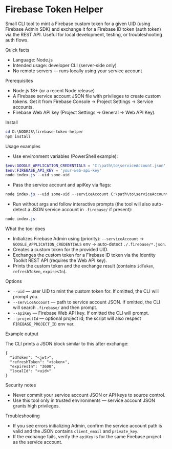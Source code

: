 # Firebase Token Helper

Small CLI tool to mint a Firebase custom token for a given UID (using Firebase Admin SDK) and exchange it for a Firebase ID token (auth token) via the REST API. Useful for local development, testing, or troubleshooting auth flows.

Quick facts
- Language: Node.js
- Intended usage: developer CLI (server-side only)
- No remote servers — runs locally using your service account

Prerequisites
- Node.js 18+ (or a recent Node release)
- A Firebase service account JSON file with privileges to create custom tokens. Get it from Firebase Console -> Project Settings -> Service accounts.
- Firebase Web API key (Project Settings -> General -> Web API Key).

Install

```powershell
cd D:\NODEJS\firebase-token-helper
npm install
```

Usage examples

- Use environment variables (PowerShell example):

```powershell
$env:GOOGLE_APPLICATION_CREDENTIALS = 'C:\path\to\serviceAccount.json'
$env:FIREBASE_API_KEY = 'your-web-api-key'
node index.js --uid some-uid
```

- Pass the service account and apiKey via flags:

```powershell
node index.js --uid some-uid --serviceAccount C:\path\to\serviceAccount.json --apiKey your-web-api-key
```

- Run without args and follow interactive prompts (the tool will also auto-detect a JSON service account in `.firebase/` if present):

```powershell
node index.js
```

What the tool does
- Initializes Firebase Admin using (priority): `--serviceAccount` -> `GOOGLE_APPLICATION_CREDENTIALS` env -> auto-detect `./.firebase/*.json`.
- Creates a custom token for the provided UID.
- Exchanges the custom token for a Firebase ID token via the Identity Toolkit REST API (requires the Web API key).
- Prints the custom token and the exchange result (contains `idToken`, `refreshToken`, `expiresIn`).

Options
- `--uid` — user UID to mint the custom token for. If omitted, the CLI will prompt you.
- `--serviceAccount` — path to service account JSON. If omitted, the CLI will search `.firebase/` and then prompt.
- `--apiKey` — Firebase Web API key. If omitted the CLI will prompt.
- `--projectId` — optional project id; the script will also respect `FIREBASE_PROJECT_ID` env var.

Example output

The CLI prints a JSON block similar to this after exchange:

```
{
  "idToken": "<jwt>",
  "refreshToken": "<token>",
  "expiresIn": "3600",
  "localId": "<uid>"
}
```

Security notes
- Never commit your service account JSON or API keys to source control.
- Use this tool only in trusted environments — service account JSON grants high privileges.

Troubleshooting
- If you see errors initializing Admin, confirm the service account path is valid and the JSON contains `client_email` and `private_key`.
- If the exchange fails, verify the `apiKey` is for the same Firebase project as the service account.